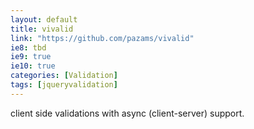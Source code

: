 ```yaml
---
layout: default
title: vivalid
link: "https://github.com/pazams/vivalid"
ie8: tbd
ie9: true
ie10: true
categories: [Validation]
tags: [jqueryvalidation]
---
```

client side validations with async (client-server) support.
